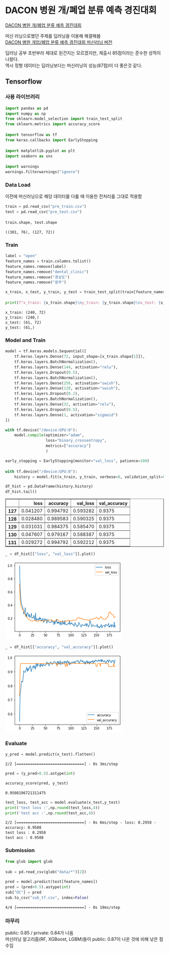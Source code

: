 # DACON 병원 개/폐업 분류 예측 경진대회
[DACON 병원 개/폐업 분류 예측 경진대회](https://dacon.io/competitions/official/9565/overview/description)  

머신 러닝으로했던 주제를 딥러닝을 이용해 해결해봄  
[DACON 병원 개업/폐업 분류 예측 경진대회 머신러닝 버전](https://nuyhc.github.io/machine%20learning/hospital_open_close_prediction_forecast/)  

딥러닝 공부 초반부라 제대로 된건지는 모르겠지만, 제출시 85점이라는 준수한 성적이 나왔다.  
역시 정형 데이터는 딥러닝보다는 머신러닝의 성능(87점)이 더 좋은것 같다.

## Tensorflow

### 사용 라이브러리


```python
import pandas as pd
import numpy as np
from sklearn.model_selection import train_test_split
from sklearn.metrics import accuracy_score

import tensorflow as tf
from keras.callbacks import EarlyStopping

import matplotlib.pyplot as plt
import seaborn as sns

import warnings
warnings.filterwarnings("ignore")
```

### Data Load
이전에 머신러닝으로 해당 데이터를 다룰 때 이용한 전처리를 그대로 적용함


```python
train = pd.read_csv("pre_train.csv")
test = pd.read_csv("pre_test.csv")

train.shape, test.shape
```




    ((301, 76), (127, 72))



### Train


```python
label = "open"
feature_names = train.columns.tolist()
feature_names.remove(label)
feature_names.remove("dental_clinic")
feature_names.remove("경상도")
feature_names.remove("광주")
```


```python
x_train, x_test, y_train, y_test = train_test_split(train[feature_names], train[label], test_size=0.2, stratify=train[label])

print(f"x_train: {x_train.shape}\ny_train: {y_train.shape}\nx_test: {x_test.shape}\ny_test: {y_test.shape}")
```

    x_train: (240, 72)
    y_train: (240,)
    x_test: (61, 72)
    y_test: (61,)
    

### Model and Train


```python
model = tf.keras.models.Sequential([
    tf.keras.layers.Dense(72, input_shape=[x_train.shape[1]]),
    tf.keras.layers.BatchNormalization(),
    tf.keras.layers.Dense(144, activation="relu"),
    tf.keras.layers.Dropout(0.5),
    tf.keras.layers.BatchNormalization(),
    tf.keras.layers.Dense(256, activation="swish"),
    tf.keras.layers.Dense(128, activation="swish"),
    tf.keras.layers.Dropout(0.2),
    tf.keras.layers.BatchNormalization(),
    tf.keras.layers.Dense(32, activation="relu"),
    tf.keras.layers.Dropout(0.5),
    tf.keras.layers.Dense(1, activation="sigmoid")
])
```


```python
with tf.device("/device:GPU:0"):
    model.compile(optimizer="adam",
                  loss="binary_crossentropy",
                  metrics=["accuracy"]
                  )
```


```python
early_stopping = EarlyStopping(monitor="val_loss", patience=100)

with tf.device("/device:GPU:0"):
    history = model.fit(x_train, y_train, verbose=0, validation_split=0.2, epochs=1000, callbacks=[early_stopping])
```


```python
df_hist = pd.DataFrame(history.history)
df_hist.tail()
```




<div>
<style scoped>
    .dataframe tbody tr th:only-of-type {
        vertical-align: middle;
    }

    .dataframe tbody tr th {
        vertical-align: top;
    }

    .dataframe thead th {
        text-align: right;
    }
</style>
<table border="1" class="dataframe">
  <thead>
    <tr style="text-align: right;">
      <th></th>
      <th>loss</th>
      <th>accuracy</th>
      <th>val_loss</th>
      <th>val_accuracy</th>
    </tr>
  </thead>
  <tbody>
    <tr>
      <th>127</th>
      <td>0.041207</td>
      <td>0.994792</td>
      <td>0.593282</td>
      <td>0.9375</td>
    </tr>
    <tr>
      <th>128</th>
      <td>0.028480</td>
      <td>0.989583</td>
      <td>0.590325</td>
      <td>0.9375</td>
    </tr>
    <tr>
      <th>129</th>
      <td>0.031031</td>
      <td>0.984375</td>
      <td>0.585470</td>
      <td>0.9375</td>
    </tr>
    <tr>
      <th>130</th>
      <td>0.047607</td>
      <td>0.979167</td>
      <td>0.588387</td>
      <td>0.9375</td>
    </tr>
    <tr>
      <th>131</th>
      <td>0.029272</td>
      <td>0.994792</td>
      <td>0.592212</td>
      <td>0.9375</td>
    </tr>
  </tbody>
</table>
</div>




```python
_ = df_hist[["loss", "val_loss"]].plot()
```


    
![png](TEMPLATE/hospital_open_close_prediction_tf_files/hospital_open_close_prediction_tf_12_0.png)
    



```python
_ = df_hist[["accuracy", "val_accuracy"]].plot()
```


    
![png](TEMPLATE/hospital_open_close_prediction_tf_files/hospital_open_close_prediction_tf_13_0.png)

    


### Evaluate


```python
y_pred = model.predict(x_test).flatten()
```

    2/2 [==============================] - 0s 3ms/step
    


```python
pred = (y_pred>0.5).astype(int)
```


```python
accuracy_score(pred, y_test)
```




    0.9508196721311475




```python
test_loss, test_acc = model.evaluate(x_test,y_test)
print('test loss :',np.round(test_loss,4))
print('test acc :',np.round(test_acc,4))
```

    2/2 [==============================] - 0s 6ms/step - loss: 0.2958 - accuracy: 0.9508
    test loss : 0.2958
    test acc : 0.9508
    

### Submission


```python
from glob import glob

sub = pd.read_csv(glob("data/*")[2])
```


```python
pred = model.predict(test[feature_names])
pred = (pred>0.5).astype(int)
sub["OC"] = pred
sub.to_csv("sub_tf.csv", index=False)
```

    4/4 [==============================] - 0s 19ms/step

### 마무리
public: 0.85 / private: 0.84가 나옴  
머신러닝 알고리즘(RF, XGBoost, LGBM)들이 public: 0.87이 나온 것에 비해 낮은 점수임